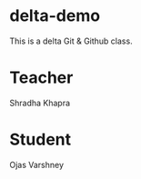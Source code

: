 # delta-demo
This is a delta Git &amp; Github class.

# Teacher
Shradha Khapra

# Student
Ojas Varshney